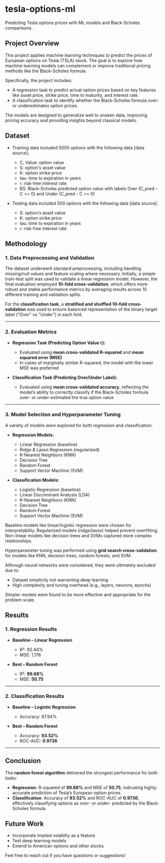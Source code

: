# tesla-options-ml
Predicting Tesla options prices with ML models and Black-Scholes comparisons.

## Project Overview

This project applies machine learning techniques to predict the prices of European options on Tesla (TSLA) stock. The goal is to explore how machine learning models can complement or improve traditional pricing methods like the Black-Scholes formula.

Specifically, the project includes:
- A regression task to predict actual option prices based on key features like asset price, strike price, time to maturity, and interest rate.
- A classification task to identify whether the Black-Scholes formula over- or underestimates option prices.

The models are designed to generalize well to unseen data, improving pricing accuracy and providing insights beyond classical models.

## Dataset

- Training data included 5000 options with the following data [data source]:
    - C, Value: option value
    - S: option's asset value
    - K: option strike price
    - tau: time to expiration in years
    - r: risk-free interest rate
    - BS: Black-Scholes predicted option value with labels Over (C_pred - C >= 0) and Under (C_pred - C <= 0)
      
- Testing data included 500 options with the following data [data source]:
    - S: option's asset value
    - K: option strike price
    - tau: time to expiration in years
    - r: risk-free interest rate

## Methodology

### 1. Data Preprocessing and Validation

The dataset underwent standard preprocessing, including handling missing/null values and feature scaling where necessary. Initially, a simple train-test split was used to validate a linear regression model. However, the final evaluation employed **10-fold cross-validation**, which offers more robust and stable performance metrics by averaging results across 10 different training and validation splits.

For the **classification task**, a **stratified and shuffled 10-fold cross-validation** was used to ensure balanced representation of the binary target label ("Over" vs "Under") in each fold.

---

### 2. Evaluation Metrics

- **Regression Task (Predicting Option Value `C`):**
  - Evaluated using **mean cross-validated R-squared** and **mean squared error (MSE)**
  - In cases of marginally similar R-squared, the model with the lower MSE was preferred

- **Classification Task (Predicting Over/Under Label):**
  - Evaluated using **mean cross-validated accuracy**, reflecting the model’s ability to correctly classify if the Black-Scholes formula over- or under-estimated the true option value

---

### 3. Model Selection and Hyperparameter Tuning

A variety of models were explored for both regression and classification:

- **Regression Models:**
  - Linear Regression (baseline)
  - Ridge & Lasso Regression (regularized)
  - K-Nearest Neighbors (KNN)
  - Decision Tree
  - Random Forest
  - Support Vector Machine (SVM)

- **Classification Models:**
  - Logistic Regression (baseline)
  - Linear Discriminant Analysis (LDA)
  - K-Nearest Neighbors (KNN)
  - Decision Tree
  - Random Forest
  - Support Vector Machine (SVM)

Baseline models like linear/logistic regression were chosen for interpretability. Regularized models (ridge/lasso) helped prevent overfitting. Non-linear models like decision trees and SVMs captured more complex relationships.

Hyperparameter tuning was performed using **grid search cross-validation** for models like KNN, decision trees, random forests, and SVM.

Although neural networks were considered, they were ultimately excluded due to:
- Dataset simplicity not warranting deep learning
- High complexity and tuning overhead (e.g., layers, neurons, epochs)

Simpler models were found to be more effective and appropriate for the problem scale.

## Results

### 1. Regression Results

- **Baseline – Linear Regression**  
  - R²: 92.44%  
  - MSE: 1,178   

- **Best – Random Forest**  
  - R²: **99.68%**  
  - MSE: **50.75**

---

### 2. Classification Results

- **Baseline – Logistic Regression**  
  - Accuracy: 87.94%  

- **Best – Random Forest**  
  - Accuracy: **93.52%**  
  - ROC-AUC: **0.9736**

---

## Conclusion

The **random forest algorithm** delivered the strongest performance for both tasks:

- **Regression**: R-squared of **99.68%** and MSE of **50.75**, indicating highly accurate prediction of Tesla’s European option prices.
- **Classification**: Accuracy of **93.52%** and ROC-AUC of **0.9736**, effectively classifying options as over- or under- predicted by the Black-Scholes formula.

## Future Work

- Incorporate implied volatility as a feature
- Test deep learning models
- Extend to American options and other stocks

Feel free to reach out if you have questions or suggestions!
